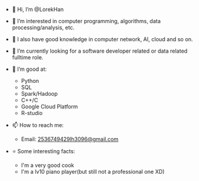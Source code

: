 - 👋 Hi, I’m @LorekHan

- 👀 I’m interested in computer programming, algorithms, data processing/analysis, etc. 
- 👀 I also have good knowledge in computer network, AI, cloud and so on.
- 👀 I’m currently looking for a software developer related or data related fulltime role.  

- 🌱 I’m good at:
  - Python
  - SQL
  - Spark/Hadoop
  - C++/C
  - Google Cloud Platform
  - R-studio

- 📫 How to reach me:
  - Email: 2536749429lh3096@gmail.com
  
- ⭐ Some interesting facts:
  - I'm a very good cook
  - I'm a lv10 piano player(but still not a professional one XD)

<!---
LorekHan/LorekHan is a ✨ special ✨ repository because its `README.md` (this file) appears on your GitHub profile.
You can click the Preview link to take a look at your changes.
--->
